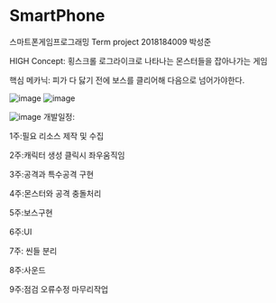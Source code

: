 # SmartPhone
스마트폰게임프로그래밍 Term project 2018184009 박성준

HIGH Concept:
횡스크롤 로그라이크로 나타나는 몬스터들을 잡아나가는 게임

핵심 메카닉:
피가 다 닳기 전에 보스를 클리어해 다음으로 넘어가야한다.

![image](https://user-images.githubusercontent.com/70846907/160294845-8787715b-4e56-44f8-8957-3060d9487a6c.png)
![image](https://user-images.githubusercontent.com/70846907/161212771-a670c40e-da2c-4cd4-9aaf-927a4d296381.png)


![image](https://user-images.githubusercontent.com/70846907/166516907-b4e50fdc-0389-49ea-8bdb-381e63dffc99.png)
개발일정:

1주:필요 리소스 제작 및 수집 


2주:캐릭터 생성 클릭시 좌우움직임 


3주:공격과 특수공격 구현

4주:몬스터와 공격 충돌처리

5주:보스구현

6주:UI


7주: 씬들 분리

8주:사운드


9주:점검 오류수정 마무리작업


